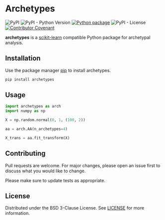 # Archetypes
![PyPI](https://img.shields.io/pypi/v/archetypes)
![PyPI - Python Version](https://img.shields.io/pypi/pyversions/archetypes)
[![Python package](https://github.com/aleixalcacer/archetypes/actions/workflows/python-package.yml/badge.svg)](https://github.com/aleixalcacer/archetypes/actions/workflows/python-package.yml)
![PyPI - License](https://img.shields.io/pypi/l/archetypes)
[![Contributor Covenant](https://img.shields.io/badge/Contributor%20Covenant-2.0-4baaaa.svg)](CODE_OF_CONDUCT.md)

**archetypes** is a [scikit-learn](https://scikit-learn.org) compatible Python package for archetypal analysis.


## Installation

Use the package manager [pip](https://pip.pypa.io/en/stable/) to install archetypes.

```bash
pip install archetypes
```


## Usage

```python
import archetypes as arch
import numpy as np

X = np.random.normal(0, 1, (100, 2))

aa = arch.AA(n_archetypes=4)

X_trans = aa.fit_transform(X)

```

## Contributing

Pull requests are welcome. For major changes, please open an issue first to discuss what you would like to change.

Please make sure to update tests as appropriate.


## License

Distributed under the BSD 3-Clause License. See [LICENSE](LICENSE) for more information.
